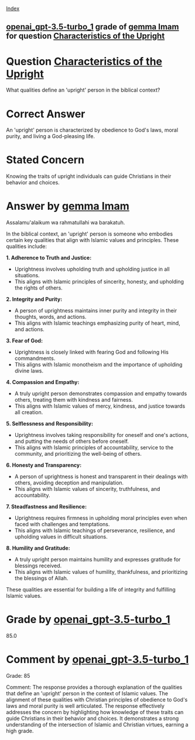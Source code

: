 
[Index](../../../../index.md)
## [openai_gpt-3.5-turbo_1](../../../grading_models/openai_gpt-3.5-turbo_1.md) grade of [gemma Imam](../../../answering_models/gemma_Imam.md) for question [Characteristics of the Upright](../../../questions/Characteristics_of_the_Upright.md)

# Question [Characteristics of the Upright](../../../questions/Characteristics_of_the_Upright.md)
What qualities define an 'upright' person in the biblical context?

# Correct Answer
An 'upright' person is characterized by obedience to God's laws, moral purity, and living a God-pleasing life.

# Stated Concern
Knowing the traits of upright individuals can guide Christians in their behavior and choices.

# Answer by [gemma Imam](../../../answering_models/gemma_Imam.md)
Assalamu'alaikum wa rahmatullahi wa barakatuh.

In the biblical context, an 'upright' person is someone who embodies certain key qualities that align with Islamic values and principles. These qualities include:

**1. Adherence to Truth and Justice:**

* Uprightness involves upholding truth and upholding justice in all situations. 
* This aligns with Islamic principles of sincerity, honesty, and upholding the rights of others.

**2. Integrity and Purity:**

* A person of uprightness maintains inner purity and integrity in their thoughts, words, and actions. 
* This aligns with Islamic teachings emphasizing purity of heart, mind, and actions.

**3. Fear of God:**

* Uprightness is closely linked with fearing God and following His commandments. 
* This aligns with Islamic monotheism and the importance of upholding divine laws.

**4. Compassion and Empathy:**

* A truly upright person demonstrates compassion and empathy towards others, treating them with kindness and fairness. 
* This aligns with Islamic values of mercy, kindness, and justice towards all creation.

**5. Selflessness and Responsibility:**

* Uprightness involves taking responsibility for oneself and one's actions, and putting the needs of others before oneself. 
* This aligns with Islamic principles of accountability, service to the community, and prioritizing the well-being of others.

**6. Honesty and Transparency:**

* A person of uprightness is honest and transparent in their dealings with others, avoiding deception and manipulation. 
* This aligns with Islamic values of sincerity, truthfulness, and accountability.

**7. Steadfastness and Resilience:**

* Uprightness requires firmness in upholding moral principles even when faced with challenges and temptations. 
* This aligns with Islamic teachings of perseverance, resilience, and upholding values in difficult situations.

**8. Humility and Gratitude:**

* A truly upright person maintains humility and expresses gratitude for blessings received. 
* This aligns with Islamic values of humility, thankfulness, and prioritizing the blessings of Allah.

These qualities are essential for building a life of integrity and fulfilling Islamic values.

# Grade by [openai_gpt-3.5-turbo_1](../../../grading_models/openai_gpt-3.5-turbo_1.md)
85.0

# Comment by [openai_gpt-3.5-turbo_1](../../../grading_models/openai_gpt-3.5-turbo_1.md)
Grade: 85

Comment: The response provides a thorough explanation of the qualities that define an 'upright' person in the context of Islamic values. The alignment of these qualities with Christian principles of obedience to God's laws and moral purity is well articulated. The response effectively addresses the concern by highlighting how knowledge of these traits can guide Christians in their behavior and choices. It demonstrates a strong understanding of the intersection of Islamic and Christian virtues, earning a high grade.
